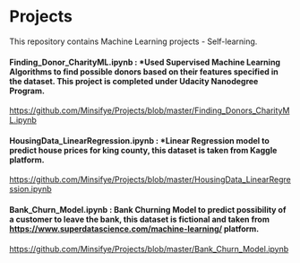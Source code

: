 # Projects
This repository contains Machine Learning projects - Self-learning.

#### Finding_Donor_CharityML.ipynb : *Used Supervised Machine Learning Algorithms to find possible donors based on their features specified in the dataset. This project is completed under Udacity Nanodegree Program.
https://github.com/Minsifye/Projects/blob/master/Finding_Donors_CharityML.ipynb


#### HousingData_LinearRegression.ipynb : *Linear Regression model to predict house prices for king county, this dataset is taken from Kaggle platform.
https://github.com/Minsifye/Projects/blob/master/HousingData_LinearRegression.ipynb


#### Bank_Churn_Model.ipynb : Bank Churning Model to predict possibility of a customer to leave the bank, this dataset is fictional and taken from https://www.superdatascience.com/machine-learning/ platform.
https://github.com/Minsifye/Projects/blob/master/Bank_Churn_Model.ipynb


